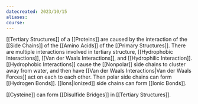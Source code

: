 ```yaml
---
datecreated: 2023/10/15
aliases: 
course:
---
```



[[Tertiary Structures]] of a [[Proteins]] are caused by the interaction of the [[Side Chains]] of the [[Amino Acids]] of the [[Primary Structures]]. There are multiple interactions involved in tertiary structure, [[Hydrophobic Interactions]], [[Van der Waals Interactions]], and [[Hydrophilic Interaction]]. [[Hydrophobic Interactions]] cause the [[Nonpolar]] side chains to cluster away from water, and then have [[Van der Waals Interactions|Van der Waals Forces]] act on each to each other. Then polar side chains can form [[Hydrogen Bonds]].  [[Ions|Ionized]] side chains can form [[Ionic Bonds]].

[[Cysteine]] can form [[Disulfide Bridges]] in [[Tertiary Structures]].

